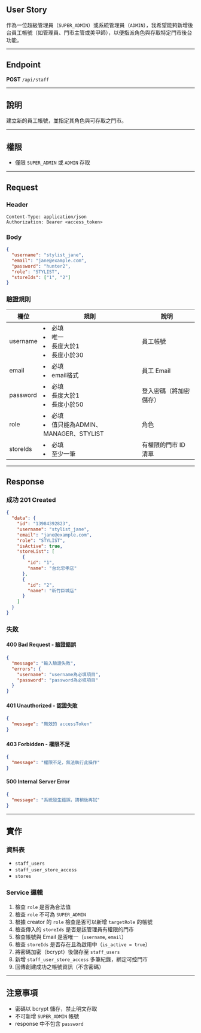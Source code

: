 ## User Story

作為一位超級管理員（`SUPER_ADMIN`）或系統管理員（`ADMIN`），我希望能夠新增後台員工帳號（如管理員、門市主管或美甲師），以便指派角色與存取特定門市後台功能。

---

## Endpoint

**POST** `/api/staff`

---

## 說明

建立新的員工帳號，並指定其角色與可存取之門市。

---

## 權限

- 僅限 `SUPER_ADMIN` 或 `ADMIN` 存取

---

## Request

### Header

```http
Content-Type: application/json
Authorization: Bearer <access_token>
```

### Body

```json
{
  "username": "stylist_jane",
  "email": "jane@example.com",
  "password": "hunter2",
  "role": "STYLIST",
  "storeIds": ["1", "2"]
}
```

### 驗證規則

| 欄位     | 規則                                        | 說明                   |
| -------- | ------------------------------------------- | ---------------------- |
| username | <li>必填<li>唯一<li>長度大於1<li>長度小於30 | 員工帳號               |
| email    | <li>必填<li>email格式                       | 員工 Email             |
| password | <li>必填<li>長度大於1<li>長度小於50         | 登入密碼（將加密儲存） |
| role     | <li>必填<li>值只能為ADMIN、MANAGER、STYLIST | 角色                   |
| storeIds | <li>必填<li>至少一筆                        | 有權限的門市 ID 清單   |

---

## Response

### 成功 201 Created

```json
{
  "data": {
    "id": "13984392823",
    "username": "stylist_jane",
    "email": "jane@example.com",
    "role": "STYLIST",
    "isActive": true,
    "storeList": [
      {
        "id": "1",
        "name": "台北忠孝店"
      },
      {
        "id": "2",
        "name": "新竹巨城店"
      }
    ]
  }
}
```

### 失敗

#### 400 Bad Request - 驗證錯誤

```json
{
  "message": "輸入驗證失敗",
  "errors": {
    "username": "username為必填項目",
    "password": "password為必填項目"
  }
}
```

#### 401 Unauthorized - 認證失敗

```json
{
  "message": "無效的 accessToken"
}
```

#### 403 Forbidden - 權限不足

```json
{
  "message": "權限不足，無法執行此操作"
}
```

#### 500 Internal Server Error

```json
{
  "message": "系統發生錯誤，請稍後再試"
}
```

---

## 實作

### 資料表

- `staff_users`
- `staff_user_store_access`
- `stores`

### Service 邏輯

1. 檢查 `role` 是否為合法值
2. 檢查 `role` 不可為 `SUPER_ADMIN`
3. 根據 creator 的 `role` 檢查是否可以新增 `targetRole` 的帳號
4. 檢查傳入的 `storeIds` 是否是該管理員有權限的門市
5. 檢查帳號與 Email 是否唯一（`username`, `email`）
6. 檢查 `storeIds` 是否存在且為啟用中（`is_active = true`）
7. 將密碼加密（bcrypt）後儲存至 `staff_users`
8. 新增 `staff_user_store_access` 多筆紀錄，綁定可控門市
9. 回傳創建成功之帳號資訊（不含密碼）

---

## 注意事項

- 密碼以 bcrypt 儲存，禁止明文存取
- 不可新增 `SUPER_ADMIN` 帳號
- response 中不包含 `password`
